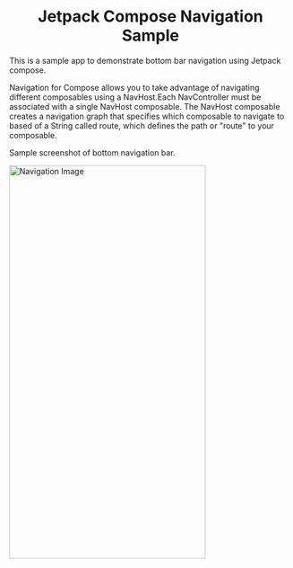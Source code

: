 <h1 align = center>Jetpack Compose Navigation Sample </h1>
<p>This is a sample app  to demonstrate bottom bar navigation using Jetpack compose.</p>
<p>Navigation for Compose allows you to take advantage of navigating different composables using a NavHost.Each NavController must be associated with a single NavHost composable. The NavHost composable creates a navigation graph that specifies which composable to navigate to based of a String called route, which defines the path or "route" to your composable. <p>



<p>Sample screenshot of bottom navigation bar.</p>

<img src = "https://user-images.githubusercontent.com/26611879/114613097-c2d8ad80-9c57-11eb-9df3-8ce3bedc28a6.jpg" alt = "Navigation Image" width = "350" height = "700">
